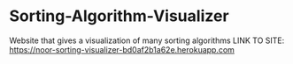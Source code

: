# Sorting-Algorithm-Visualizer
Website that gives a visualization of many sorting algorithms
LINK TO SITE:
https://noor-sorting-visualizer-bd0af2b1a62e.herokuapp.com
